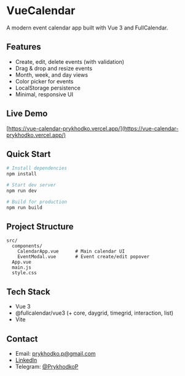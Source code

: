 # VueCalendar

A modern event calendar app built with Vue 3 and FullCalendar.

## Features
- Create, edit, delete events (with validation)
- Drag & drop and resize events
- Month, week, and day views
- Color picker for events
- LocalStorage persistence
- Minimal, responsive UI

## Live Demo
[https://vue-calendar-prykhodko.vercel.app/](https://vue-calendar-prykhodko.vercel.app/)

## Quick Start
```bash
# Install dependencies
npm install

# Start dev server
npm run dev

# Build for production
npm run build
```

## Project Structure
```
src/
  components/
    CalendarApp.vue      # Main calendar UI
    EventModal.vue       # Event create/edit popover
  App.vue
  main.js
  style.css
```

## Tech Stack
- Vue 3
- @fullcalendar/vue3 (+ core, daygrid, timegrid, interaction, list)
- Vite

## Contact
- Email: prykhodko.p@gmail.com
- [LinkedIn](https://www.linkedin.com/in/pprykhodko)
- Telegram: [@PrykhodkoP](https://t.me/PrykhodkoP)
